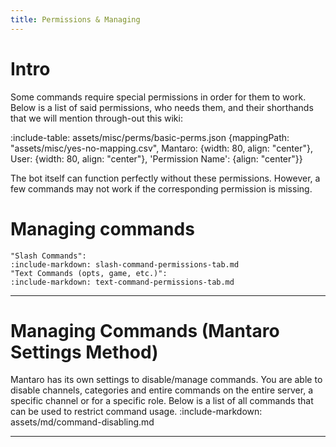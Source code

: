 ```yaml
---
title: Permissions & Managing
---
```


# Intro
Some commands require special permissions in order for them to work. Below is a list of said permissions, who needs them, and
their shorthands that we will mention through-out this wiki:

:include-table: assets/misc/perms/basic-perms.json {mappingPath: "assets/misc/yes-no-mapping.csv", Mantaro: {width: 80, align: "center"}, User: {width: 80, align: "center"}, 'Permission Name': {align: "center"}}

The bot itself can function perfectly without these permissions. 
However, a few commands may not work if the corresponding permission is missing.

# Managing commands

```tabs
"Slash Commands":
:include-markdown: slash-command-permissions-tab.md
"Text Commands (opts, game, etc.)":
:include-markdown: text-command-permissions-tab.md
```

---

# Managing Commands (Mantaro Settings Method)

Mantaro has its own settings to disable/manage commands. You are able to disable channels, categories and entire commands
on the entire server, a specific channel or for a specific role. Below is a list of all commands that can be used
to restrict command usage.
:include-markdown: assets/md/command-disabling.md

---
